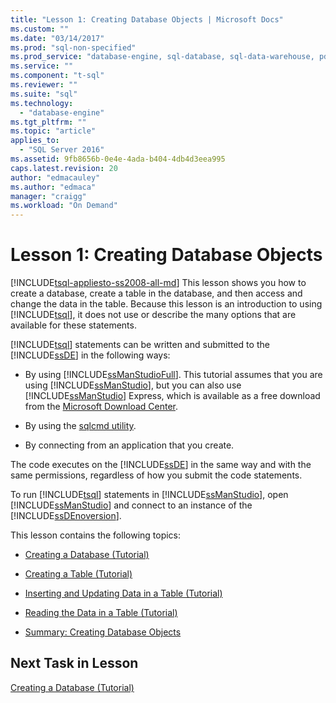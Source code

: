 ```yaml
---
title: "Lesson 1: Creating Database Objects | Microsoft Docs"
ms.custom: ""
ms.date: "03/14/2017"
ms.prod: "sql-non-specified"
ms.prod_service: "database-engine, sql-database, sql-data-warehouse, pdw"
ms.service: ""
ms.component: "t-sql"
ms.reviewer: ""
ms.suite: "sql"
ms.technology: 
  - "database-engine"
ms.tgt_pltfrm: ""
ms.topic: "article"
applies_to: 
  - "SQL Server 2016"
ms.assetid: 9fb8656b-0e4e-4ada-b404-4db4d3eea995
caps.latest.revision: 20
author: "edmacauley"
ms.author: "edmaca"
manager: "craigg"
ms.workload: "On Demand"
---
```

# Lesson 1: Creating Database Objects
[!INCLUDE[tsql-appliesto-ss2008-all-md](../includes/tsql-appliesto-ss2008-all-md.md)]
This lesson shows you how to create a database, create a table in the database, and then access and change the data in the table. Because this lesson is an introduction to using [!INCLUDE[tsql](../includes/tsql-md.md)], it does not use or describe the many options that are available for these statements.  
  
[!INCLUDE[tsql](../includes/tsql-md.md)] statements can be written and submitted to the [!INCLUDE[ssDE](../includes/ssde-md.md)] in the following ways:  
  
-   By using [!INCLUDE[ssManStudioFull](../includes/ssmanstudiofull-md.md)]. This tutorial assumes that you are using [!INCLUDE[ssManStudio](../includes/ssmanstudio-md.md)], but you can also use [!INCLUDE[ssManStudio](../includes/ssmanstudio-md.md)] Express, which is available as a free download from the [Microsoft Download Center](http://go.microsoft.com/fwlink/?linkid=67359).  
  
-   By using the [sqlcmd utility](../tools/sqlcmd-utility.md).  
  
-   By connecting from an application that you create.  
  
The code executes on the [!INCLUDE[ssDE](../includes/ssde-md.md)] in the same way and with the same permissions, regardless of how you submit the code statements.  
  
To run [!INCLUDE[tsql](../includes/tsql-md.md)] statements in [!INCLUDE[ssManStudio](../includes/ssmanstudio-md.md)], open [!INCLUDE[ssManStudio](../includes/ssmanstudio-md.md)] and connect to an instance of the [!INCLUDE[ssDEnoversion](../includes/ssdenoversion-md.md)].  
  
This lesson contains the following topics:  
  
-   [Creating a Database &#40;Tutorial&#41;](../t-sql/lesson-1-1-creating-a-database.md)  
  
-   [Creating a Table &#40;Tutorial&#41;](../t-sql/lesson-1-2-creating-a-table.md)  
  
-   [Inserting and Updating Data in a Table &#40;Tutorial&#41;](../t-sql/lesson-1-3-inserting-and-updating-data-in-a-table.md)  
  
-   [Reading the Data in a Table &#40;Tutorial&#41;](../t-sql/lesson-1-4-reading-the-data-in-a-table.md)  
  
-   [Summary: Creating Database Objects](../t-sql/lesson-1-5-summary-creating-database-objects.md)  
  
## Next Task in Lesson  
[Creating a Database &#40;Tutorial&#41;](../t-sql/lesson-1-1-creating-a-database.md)  
  
  
  
